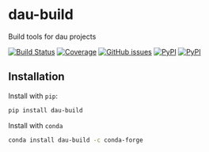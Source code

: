 # dau-build

Build tools for dau projects

[![Build Status](https://github.com/dau-dev/dau-build/actions/workflows/build.yml/badge.svg?branch=main)](https://github.com/dau-dev/dau-build/actions?query=workflow%3A%22Build+Status%22)
[![Coverage](https://codecov.io/gh/dau-dev/dau-build/branch/main/graph/badge.svg?token=ag2j2TV2wE)](https://codecov.io/gh/dau-dev/dau-build)
[![GitHub issues](https://img.shields.io/github/issues/dau-dev/dau-build.svg)](https://github.com/dau-dev/dau-build/issues)
[![PyPI](https://img.shields.io/pypi/l/dau-build.svg)](https://pypi.python.org/pypi/dau-build)
[![PyPI](https://img.shields.io/pypi/v/dau-build.svg)](https://pypi.python.org/pypi/dau-build)

## Installation

Install with `pip`:

```bash
pip install dau-build 
```

Install with `conda`

```bash
conda install dau-build -c conda-forge
```
